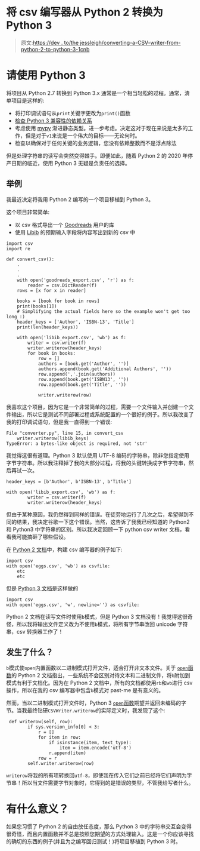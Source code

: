 # 将 csv 编写器从 Python 2 转换为 Python 3

> 原文:[https://dev . to/the jessleigh/converting-a-CSV-writer-from-python-2-to-python-3-1cnb](https://dev.to/thejessleigh/converting-a-csv-writer-from-python-2-to-python-3-1cnb)

# [](#please-use-python-3)请使用 Python 3

将项目从 Python 2.7 转换到 Python 3.x 通常是一个相当轻松的过程。通常，清单项目是这样的:

*   将打印调试语句从`print`关键字更改为`print()`函数
*   [检查 Python 3 兼容性的依赖关系](https://pypi.org/project/caniusepython3/)
*   考虑使用 [mypy](http://mypy-lang.org/) 渐进静态类型。进一步考虑。决定这对于现在来说是太多的工作，但是对于`v1`来说是一个伟大的目标——无论何时。
*   检查以确保对于任何关键的业务逻辑，您没有依赖整数而不是浮点除法

但是处理字符串的读写会突然变得棘手。即便如此，随着 Python 2 的 2020 年停产日期的临近，使用 Python 3 无疑是负责任的选择。

## [](#example)举例

我最近决定将我用 Python 2 编写的一个项目移植到 Python 3。

这个项目非常简单:

*   以 csv 格式导出一个 [Goodreads](https://goodreads.com) 用户的库
*   使用 [Libib](https://libib.com) 的预期输入字段将内容写出到新的 csv 中

```
import csv
import re

def convert_csv():
    .
    .
    .
    with open('goodreads_export.csv', 'r') as f:
        reader = csv.DictReader(f)
    rows = [x for x in reader]

    books = [book for book in rows]
    print(books[1])
    # Simplifying the actual fields here so the example won't get too long :)
    header_keys = ['Author', 'ISBN-13', 'Title']
    print(len(header_keys))

    with open('libib_export.csv', 'wb') as f:
        writer = csv.writer(f)
        writer.writerow(header_keys)
        for book in books:
            row = []
            authors = [book.get('Author', '')]
            authors.append(book.get('Additional Authors', ''))
            row.append(','.join(authors))
            row.append(book.get('ISBN13', ''))
            row.append(book.get('Title', ''))

            writer.writerow(row) 
```

我喜欢这个项目，因为它是一个非常简单的过程，需要一个文件输入并创建一个文件输出，所以它是测试不同部署过程或系统配置的一个很好的例子。所以我改变了我的打印调试语句，但是我一直得到一个错误:

```
File "converter.py", line 15, in convert_csv
    writer.writerow(libib_keys)
TypeError: a bytes-like object is required, not 'str' 
```

我觉得这很有道理。Python 3 默认使用 UTF-8 编码的字符串，除非您指定使用字节字符串。所以我注释掉了我的大部分过程，将我的头键转换成字节字符串，然后再试一次。

```
header_keys = [b'Author', b'ISBN-13', b'Title']

with open('libib_export.csv', 'wb') as f:
        writer = csv.writer(f)
        writer.writerow(header_keys) 
```

但由于某种原因，我仍然得到同样的错误。在徒劳地运行了几次之后，希望得到不同的结果，我决定谷歌一下这个错误。当然，这告诉了我我已经知道的 Python2 和 Python3 中字符串的区别。所以我决定回顾一下 python csv writer 文档，看看我可能搞砸了哪些假设。

在 [Python 2 文档](https://docs.python.org/2/library/csv.html#csv.writer)中，构建 csv 编写器的例子如下:

```
import csv
with open('eggs.csv', 'wb') as csvfile:
    etc
    etc 
```

但是 [Python 3 文档](https://docs.python.org/3/library/csv.html#csv.writer)是这样做的

```
import csv
with open('eggs.csv', 'w', newline='') as csvfile: 
```

Python 2 文档在读写文件时使用`b`模式，但是 Python 3 文档没有！我觉得这很奇怪，所以我将输出文件定义改为不使用`b`模式，将所有字节串改回 unicode 字符串，csv 转换器工作了！

## [](#what-happened)发生了什么？

`b`模式使`open`内置函数以二进制模式打开文件，适合打开非文本文件。关于 [`open`函数](https://docs.python.org/2/library/functions.html)的 Python 2 文档指出，一些系统不会区别对待文本和二进制文件，将`b`附加到模式有利于文档化。因为在 Python 2 文档中，所有的文档都使用`rb`和`wb`进行 csv 操作，所以在我的 csv 编写器中包含`b`模式对 past-me 是有意义的。

然而，当以二进制模式打开文件时，Python 3 [`open`函数](https://docs.python.org/3/library/functions.html)期望并返回未编码的字节。当我最终钻研`CSVWriter.writerow`的实际定义时，我发现了这个:

```
 def writerow(self, row):
        if sys.version_info[0] < 3:
            r = []
            for item in row:
                if isinstance(item, text_type):
                    item = item.encode('utf-8')
                r.append(item)
            row = r
        self.writer.writerow(row) 
```

`writerow`将我的所有项转换回`utf-8`，即使我在传入它们之前已经将它们声明为字节串！所以当文件需要字节对象时，它得到的是错误的类型，不管我给写者什么。

# [](#whats-the-point)有什么意义？

如果您习惯了 Python 2 的自由放任态度，那么 Python 3 中的字符串交互会变得很奇怪，而且内置函数并不总是按照您期望的方式处理输入。这是一个你应该寻找的确切的东西的例子(并且为之编写回归测试！)将项目移植到 Python 3 时。